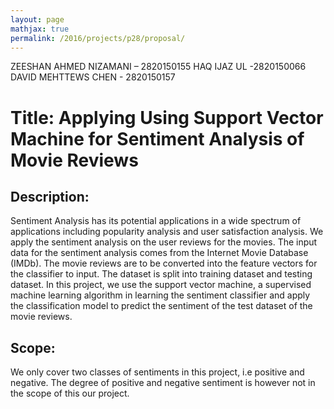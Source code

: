 ```yaml
---
layout: page
mathjax: true
permalink: /2016/projects/p28/proposal/
---
```


ZEESHAN AHMED NIZAMANI – 2820150155
HAQ IJAZ UL -2820150066 
DAVID MEHTTEWS CHEN - 2820150157

# Title: Applying Using Support Vector Machine for Sentiment Analysis of Movie Reviews
## Description:
Sentiment Analysis has its potential applications in a wide spectrum of applications including popularity analysis and user satisfaction analysis.
We apply the sentiment analysis on the user reviews for the movies. The input data for the sentiment analysis comes from the Internet Movie Database (IMDb). The movie reviews are to be converted into the feature vectors for the classifier to input. The dataset is split into training dataset and testing dataset.
In this project, we use the support vector machine, a supervised machine learning algorithm in learning the sentiment classifier and apply the classification model to predict the sentiment of the test dataset of the movie reviews.

## Scope:
We only cover two classes of sentiments in this project, i.e positive and negative. The degree of positive and negative sentiment is however not in the scope of this our project.
